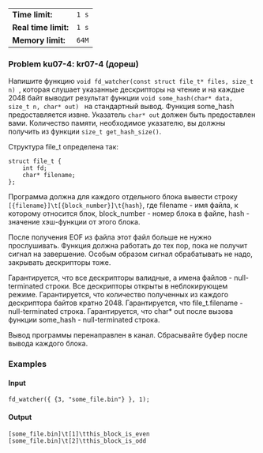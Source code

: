 |                      |       |
|----------------------|-------|
| **Time limit:**      | `1 s` |
| **Real time limit:** | `1 s` |
| **Memory limit:**    | `64M` |


### Problem ku07-4: kr07-4 (дореш)

Напишите функцию `void fd_watcher(const struct file_t* files, size_t n) `, которая слушает указанные
дескрипторы на чтение и на каждые 2048 байт выводит результат функции `void some_hash(char* data,
size_t n, char* out) ` на стандартный вывод. Функция some_hash предоставляется извне. Указатель
`char* out` должен быть предоставлен вами. Количество памяти, необходимое указателю, вы должны
получить из функции `size_t get_hash_size()`.

Структура file_t определена так:

    
    
    struct file_t {
        int fd;
        char* filename;
    };

Программа должна для каждого отдельного блока вывести строку
`[{filename}]\t[{block_number}]\t{hash}`, где filename - имя файла, к которому относится блок,
block_number - номер блока в файле, hash - значение хэш-функции от этого блока.

После получения EOF из файла этот файл больше не нужно прослушивать. Функция должна работать до тех
пор, пока не получит сигнал на завершение. Особым образом сигнал обрабатывать не надо, закрывать
дескрипторы тоже.

Гарантируется, что все дескрипторы валидные, а имена файлов - null-terminated строки. Все
дескрипторы открыты в неблокирующем режиме. Гарантируется, что количество полученных из каждого
дескриптора байтов кратно 2048. Гарантируется, что file_t.filename - null-terminated строка.
Гарантируется, что char* out после вызова функции some_hash - null-terminated строка.

Вывод программы перенаправлен в канал. Сбрасывайте буфер после вывода каждого блока.

### Examples

#### Input

    
    
    fd_watcher({ {3, "some_file.bin"} }, 1);

#### Output

    
    
    [some_file.bin]\t[1]\tthis_block_is_even
    [some_file.bin]\t[2]\tthis_block_is_odd
    

